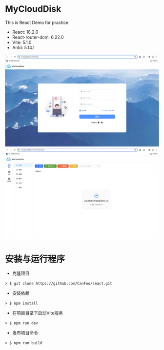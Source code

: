 # MyCloudDisk

This is React Demo for practice

- React: 18.2.0
- React-router-dom: 6.22.0
- Vite: 5.1.0
- Antd: 5.14.1

![](/Picture/p1.png)
![](/Picture/p2.png)


# 安装与运行程序

- 克隆项目

`> $ git clone https://github.com/CanFoo/react.git`

- 安装依赖

`> $ npm install `

- 在项目目录下启动Vite服务

`> $ npm run dev`

- 发布项目命令

`> $ npm run build`


